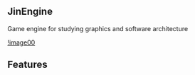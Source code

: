 ## JinEngine

Game engine for studying graphics and software architecture 

[!image00](./docs/EngineImage00.png)

## Features
